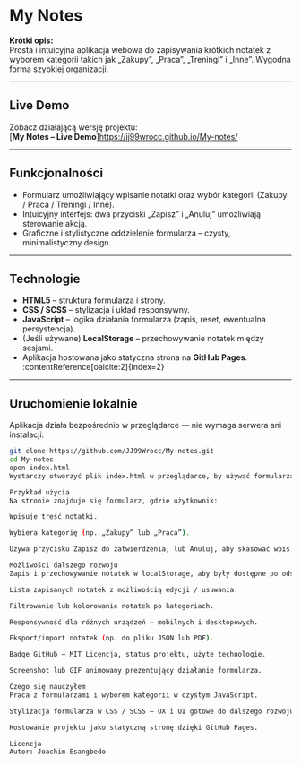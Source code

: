 # My Notes



**Krótki opis:**  
Prosta i intuicyjna aplikacja webowa do zapisywania krótkich notatek z wyborem kategorii takich jak „Zakupy”, „Praca”, „Treningi” i „Inne”. Wygodna forma szybkiej organizacji.

---

##  Live Demo  
Zobacz działającą wersję projektu:  
[**My Notes – Live Demo**]https://jj99wrocc.github.io/My-notes/

---

##  Funkcjonalności

- Formularz umożliwiający wpisanie notatki oraz wybór kategorii (Zakupy / Praca / Treningi / Inne).
- Intuicyjny interfejs: dwa przyciski „Zapisz” i „Anuluj” umożliwiają sterowanie akcją.
- Graficzne i stylistyczne oddzielenie formularza – czysty, minimalistyczny design.

---

##  Technologie

- **HTML5** – struktura formularza i strony.
- **CSS / SCSS** – stylizacja i układ responsywny.
- **JavaScript** – logika działania formularza (zapis, reset, ewentualna persystencja).
- (Jeśli używane) **LocalStorage** – przechowywanie notatek między sesjami.
- Aplikacja hostowana jako statyczna strona na **GitHub Pages**. :contentReference[oaicite:2]{index=2}

---

##  Uruchomienie lokalnie

Aplikacja działa bezpośrednio w przeglądarce — nie wymaga serwera ani instalacji:

```bash
git clone https://github.com/JJ99Wrocc/My-notes.git
cd My-notes
open index.html
Wystarczy otworzyć plik index.html w przeglądarce, by używać formularza.

Przykład użycia
Na stronie znajduje się formularz, gdzie użytkownik:

Wpisuje treść notatki.

Wybiera kategorię (np. „Zakupy” lub „Praca”).

Używa przycisku Zapisz do zatwierdzenia, lub Anuluj, aby skasować wpis.

Możliwości dalszego rozwoju
Zapis i przechowywanie notatek w localStorage, aby były dostępne po odświeżeniu strony.

Lista zapisanych notatek z możliwością edycji / usuwania.

Filtrowanie lub kolorowanie notatek po kategoriach.

Responsywność dla różnych urządzeń — mobilnych i desktopowych.

Eksport/import notatek (np. do pliku JSON lub PDF).

Badge GitHub – MIT Licencja, status projektu, użyte technologie.

Screenshot lub GIF animowany prezentujący działanie formularza.

Czego się nauczyłem
Praca z formularzami i wyborem kategorii w czystym JavaScript.

Stylizacja formularza w CSS / SCSS — UX i UI gotowe do dalszego rozwoju.

Hostowanie projektu jako statyczną stronę dzięki GitHub Pages.

Licencja 
Autor: Joachim Esangbedo
